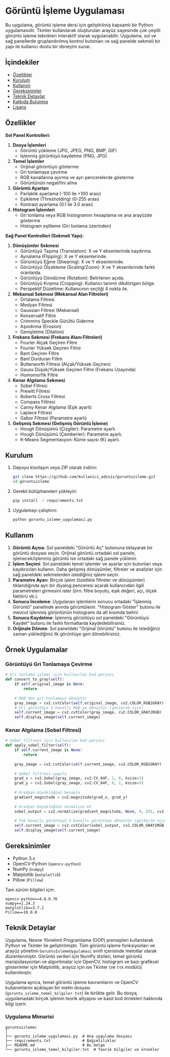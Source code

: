 # Görüntü İşleme Uygulaması

Bu uygulama, görüntü işleme dersi için geliştirilmiş kapsamlı bir Python uygulamasıdır. Tkinter kullanılarak oluşturulan arayüz sayesinde çok çeşitli görüntü işleme teknikleri interaktif olarak uygulanabilir. Uygulama, sol ve sağ panellerde gruplandırılmış kontrol butonları ve sağ panelde sekmeli bir yapı ile kullanıcı dostu bir deneyim sunar.


## İçindekiler
- [Özellikler](#özellikler)
- [Kurulum](#kurulum)
- [Kullanım](#kullanım)
- [Gereksinimler](#gereksinimler)
- [Teknik Detaylar](#teknik-detaylar)
- [Katkıda Bulunma](#katkıda-bulunma)
- [Lisans](#lisans)

## Özellikler

**Sol Panel Kontrolleri:**

1.  **Dosya İşlemleri**
    *   Görüntü yükleme (JPG, JPEG, PNG, BMP, GIF)
    *   İşlenmiş görüntüyü kaydetme (PNG, JPG)
2.  **Temel İşlemler**
    *   Orijinal görüntüyü gösterme
    *   Gri tonlamaya çevirme
    *   RGB kanallarına ayırma ve ayrı pencerelerde gösterme
    *   Görüntünün negatifini alma
3.  **Görüntü Ayarları**
    *   Parlaklık ayarlama (-100 ile +100 arası)
    *   Eşikleme (Thresholding) (0-255 arası)
    *   Kontrast ayarlama (0.1 ile 3.0 arası)
4.  **Histogram İşlemleri**
    *   Gri tonlama veya RGB histogramını hesaplama ve ana arayüzde gösterme
    *   Histogram eşitleme (Gri tonlama üzerinden)

**Sağ Panel Kontrolleri (Sekmeli Yapı):**

1.  **Dönüşümler Sekmesi**
    *   Görüntüyü Taşıma (Translation): X ve Y eksenlerinde kaydırma.
    *   Aynalama (Flipping): X ve Y eksenlerinde.
    *   Görüntüyü Eğme (Shearing): X ve Y eksenlerinde.
    *   Görüntüyü Ölçekleme (Scaling/Zoom): X ve Y eksenlerinde farklı oranlarda.
    *   Görüntüyü Döndürme (Rotation): Belirlenen açıda.
    *   Görüntüyü Kırpma (Cropping): Kullanıcı tanımlı dikdörtgen bölge.
    *   Perspektif Düzeltme: Kullanıcının seçtiği 4 nokta ile.
2.  **Mekansal Sekmesi (Mekansal Alan Filtreleri)**
    *   Ortalama Filtresi
    *   Medyan Filtresi
    *   Gaussian Filtresi (Mekansal)
    *   Konservatif Filtre
    *   Crimmins Speckle Gürültü Giderme
    *   Aşındırma (Erosion)
    *   Genişletme (Dilation)
3.  **Frekans Sekmesi (Frekans Alanı Filtreleri)**
    *   Fourier Alçak Geçiren Filtre
    *   Fourier Yüksek Geçiren Filtre
    *   Bant Geçiren Filtre
    *   Bant Durduran Filtre
    *   Butterworth Filtresi (Alçak/Yüksek Geçiren)
    *   Gauss Düşük/Yüksek Geçiren Filtre (Frekans Uzayında)
    *   Homomorfik Filtre
4.  **Kenar Algılama Sekmesi**
    *   Sobel Filtresi
    *   Prewitt Filtresi
    *   Roberts Cross Filtresi
    *   Compass Filtresi
    *   Canny Kenar Algılama (Eşik ayarlı)
    *   Laplace Filtresi
    *   Gabor Filtresi (Parametre ayarlı)
5.  **Gelişmiş Sekmesi (Gelişmiş Görüntü İşleme)**
    *   Hough Dönüşümü (Çizgiler): Parametre ayarlı.
    *   Hough Dönüşümü (Çemberler): Parametre ayarlı.
    *   K-Means Segmentasyon: Küme sayısı (K) ayarlı.

## Kurulum

1.  Depoyu klonlayın veya ZIP olarak indirin:
    ```bash
    git clone https://github.com/kullanici_adiniz/goruntuisleme.git
    cd goruntuisleme
    ```
2.  Gerekli kütüphaneleri yükleyin:
    ```bash
    pip install -r requirements.txt
    ```
3.  Uygulamayı çalıştırın:
    ```bash
    python goruntu_isleme_uygulamasi.py
    ```

## Kullanım

1.  **Görüntü Açma**: Sol paneldeki "Görüntü Aç" butonuna tıklayarak bir görüntü dosyası seçin. Orijinal görüntü ortadaki sol panele, işlenecek/işlenmiş görüntü ise ortadaki sağ panele yüklenir.
2.  **İşlem Seçimi**: Sol paneldeki temel işlemler ve ayarlar için butonları veya kaydırıcıları kullanın. Daha gelişmiş dönüşümler, filtreler ve analizler için sağ paneldeki sekmelerden istediğiniz işlemi seçin.
3.  **Parametre Ayarı**: Birçok işlem (özellikle filtreler ve dönüşümler) tıklandığında ayrı bir diyalog penceresi açarak kullanıcıdan ilgili parametreleri girmesini ister (örn: filtre boyutu, eşik değeri, açı, ölçek faktörü vb.).
4.  **Sonucu İnceleme**: Uygulanan işlemlerin sonucu ortadaki "İşlenmiş Görüntü" panelinde anında görüntülenir. "Histogram Göster" butonu ile mevcut işlenmiş görüntünün histogramı da alt kısımda belirir.
5.  **Sonucu Kaydetme**: İşlenmiş görüntüyü sol paneldeki "Görüntüyü Kaydet" butonu ile farklı formatlarda kaydedebilirsiniz.
6.  **Orijinale Dönme**: Sol paneldeki "Orijinal Görüntü" butonu ile istediğiniz zaman yüklediğiniz ilk görüntüye geri dönebilirsiniz.

## Örnek Uygulamalar

### Görüntüyü Gri Tonlamaya Çevirme
```python
# Gri tonlama işlemi için kullanılan kod parçası
def convert_to_gray(self):
    if self.original_image is None:
        return
        
    # RGB'den gri tonlamaya dönüştür
    gray_image = cv2.cvtColor(self.original_image, cv2.COLOR_RGB2GRAY)
    # Gri görüntüyü 3 kanallı RGB'ye dönüştür (gösterim için)
    self.current_image = cv2.cvtColor(gray_image, cv2.COLOR_GRAY2RGB)
    self.display_image(self.current_image)
```

### Kenar Algılama (Sobel Filtresi)
```python
# Sobel filtresi için kullanılan kod parçası
def apply_sobel_filter(self):
    if self.current_image is None:
        return
        
    gray_image = cv2.cvtColor(self.current_image, cv2.COLOR_RGB2GRAY)
    
    # Sobel filtresi uygula
    grad_x = cv2.Sobel(gray_image, cv2.CV_64F, 1, 0, ksize=3)
    grad_y = cv2.Sobel(gray_image, cv2.CV_64F, 0, 1, ksize=3)
    
    # Gradyan büyüklüğünü hesapla
    gradient_magnitude = cv2.magnitude(grad_x, grad_y)
    
    # Gradyan büyüklüğünü normalize et
    sobel_output = cv2.normalize(gradient_magnitude, None, 0, 255, cv2.NORM_MINMAX).astype(np.uint8)
    
    # Tek kanallı görüntüyü 3 kanallı görüntüye dönüştür (gösterim için)
    self.current_image = cv2.cvtColor(sobel_output, cv2.COLOR_GRAY2RGB)
    self.display_image(self.current_image)
```

## Gereksinimler

*   Python 3.x
*   OpenCV-Python (`opencv-python`)
*   NumPy (`numpy`)
*   Matplotlib (`matplotlib`)
*   Pillow (`Pillow`)

Tam sürüm bilgileri için:
```
opencv-python==4.8.0.76
numpy==1.24.3
matplotlib==3.7.2
Pillow==10.0.0
```

## Teknik Detaylar

Uygulama, Nesne Yönelimli Programlama (OOP) prensipleri kullanılarak Python ve Tkinter ile geliştirilmiştir. Tüm görüntü işleme fonksiyonları ve arayüz yönetimi `GoruntuIslemeUygulamasi` sınıfı içerisinde metotlar olarak düzenlenmiştir. Görüntü verileri için NumPy dizileri, temel görüntü manipülasyonları ve algoritmalar için OpenCV, histogram ve bazı grafiksel gösterimler için Matplotlib, arayüz için ise Tkinter (ve `ttk` modülü) kullanılmıştır.

Uygulama ayrıca, temel görüntü işleme kavramlarını ve OpenCV kullanımlarını açıklayan bir metin dosyası (`goruntu_isleme_temel_bilgiler.txt`) ile birlikte gelir. Bu dosya, uygulamadaki birçok işlemin teorik altyapısı ve basit kod örnekleri hakkında bilgi içerir.

### Uygulama Mimarisi

```
goruntuisleme/
│
├── goruntu_isleme_uygulamasi.py  # Ana uygulama dosyası
├── requirements.txt              # Bağımlılıklar
├── README.md                     # Bu belge
└── goruntu_isleme_temel_bilgiler.txt  # Teorik bilgiler ve örnekler
```

